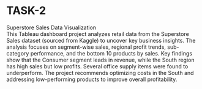 # TASK-2
Superstore Sales Data Visualization <Br>
This Tableau dashboard project analyzes retail data from the Superstore Sales dataset (sourced from Kaggle) to uncover key business insights. The analysis focuses on segment-wise sales, regional profit trends, sub-category performance, and the bottom 10 products by sales. Key findings show that the Consumer segment leads in revenue, while the South region has high sales but low profits. Several office supply items were found to underperform. The project recommends optimizing costs in the South and addressing low-performing products to improve overall profitability.
